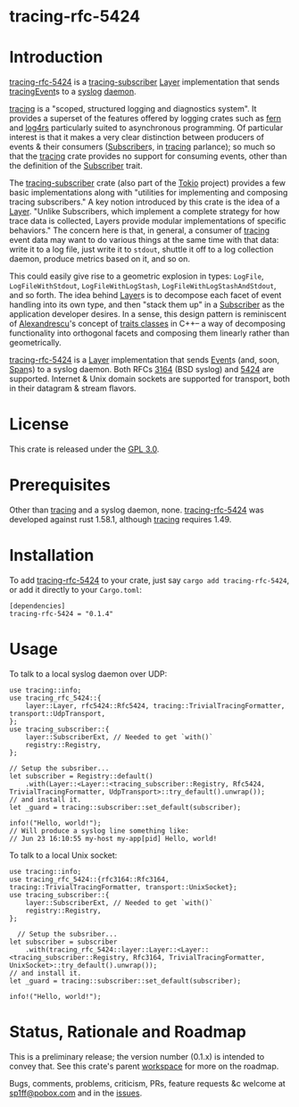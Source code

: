 tracing-rfc-5424
================

# Introduction

[tracing-rfc-5424](https://github.com/sp1ff/syslog-tracing/tracing-rfc-5424) is a [tracing-subscriber](https://docs.rs/tracing-subscriber/latest/tracing_subscriber/index.html) [Layer](https://docs.rs/tracing-subscriber/latest/tracing_subscriber/layer/trait.Layer.html) implementation that sends [tracing](https://docs.rs/tracing/latest/tracing/index.html)[Event](https://docs.rs/tracing/latest/tracing/struct.Event.html)s  to a [syslog](https://en.wikipedia.org/wiki/Syslog) [daemon](https://en.wikipedia.org/wiki/Daemon_(computing)).

[tracing](https://docs.rs/tracing/latest/tracing/index.html) is a "scoped, structured logging and diagnostics system". It provides a superset of the features offered by logging crates such as [fern](https://docs.rs/fern/latest/fern/index.html) and [log4rs](https://docs.rs/log4rs/latest/log4rs/) particularly suited to asynchronous programming. Of particular interest is that it makes a very clear distinction between producers of events & their consumers ([Subscriber](https://docs.rs/tracing/0.1.4/tracing/trait.Subscriber.html)s, in [tracing](https://docs.rs/tracing/latest/tracing/index.html) parlance); so much so that the [tracing](https://docs.rs/tracing/latest/tracing/index.html) crate provides no support for <span class="underline">consuming</span> events, other than the definition of the [Subscriber](https://docs.rs/tracing/0.1.4/tracing/trait.Subscriber.html) trait.

The [tracing-subscriber](https://docs.rs/tracing-subscriber/0.3.11/tracing_subscriber/index.html) crate (also part of the [Tokio](https://tokio.rs/) project) provides a few basic implementations along with "utilities for implementing and composing tracing subscribers." A key notion introduced by this crate is the idea of a [Layer](https://docs.rs/tracing-subscriber/0.3.11/tracing_subscriber/layer/trait.Layer.html). "Unlike Subscribers, which implement a complete strategy for how trace data is collected, Layers provide modular implementations of specific behaviors." The concern here is that, in general, a consumer of [tracing](https://docs.rs/tracing/latest/tracing/index.html) event data may want to do various things at the same time with that data: write it to a log file, just write it to `stdout`, shuttle it off to a log collection daemon, produce metrics based on it, and so on.

This could easily give rise to a geometric explosion in types: `LogFile`, `LogFileWithStdout`, `LogFileWithLogStash`, `LogFileWithLogStashAndStdout`, and so forth. The idea behind [Layer](https://docs.rs/tracing-subscriber/0.3.11/tracing_subscriber/layer/trait.Layer.html)s is to decompose each facet of event handling into its own type, and then "stack them up" in a [Subscriber](https://docs.rs/tracing/0.1.4/tracing/trait.Subscriber.html) as the application developer desires. In a sense, this design pattern is reminiscent of [Alexandrescu](https://en.wikipedia.org/wiki/Andrei_Alexandrescu)'s concept of [traits classes](https://erdani.com/publications/traits.html) in C++&#x2013; a way of decomposing functionality into orthogonal facets and composing them linearly rather than geometrically.

[tracing-rfc-5424](https://github.com/sp1ff/syslog-tracing/tracing-rfc-5424) is a [Layer](https://docs.rs/tracing-subscriber/latest/tracing_subscriber/layer/trait.Layer.html) implementation that sends [Event](https://docs.rs/tracing/latest/tracing/struct.Event.html)s (and, soon, [Span](https://docs.rs/tracing/latest/tracing/struct.Span.html)s) to a syslog daemon. Both RFCs [3164](https://www.rfc-editor.org/rfc/rfc3164) (BSD syslog) and [5424](https://www.rfc-editor.org/rfc/rfc5424.html) are supported. Internet & Unix domain sockets are supported for transport, both in their datagram & stream flavors.
# License

This crate is released under the [GPL 3.0](https://spdx.org/licenses/GPL-3.0-or-later.html).
# Prerequisites

Other than [tracing](https://github.com/tokio-rs/tracing) and a syslog daemon, none. [tracing-rfc-5424](https://github.com/sp1ff/syslog-tracing/tracing-rfc-5424) was developed against rust 1.58.1, although [tracing](https://github.com/tokio-rs/tracing) requires 1.49.

# Installation

To add [tracing-rfc-5424](https://github.com/sp1ff/syslog-tracing/tracing-rfc-5424) to your crate, just say `cargo add tracing-rfc-5424`, or add it directly to your `Cargo.toml`:

    [dependencies]
    tracing-rfc-5424 = "0.1.4"
# Usage

To talk to a local syslog daemon over UDP:

    use tracing::info;
    use tracing_rfc_5424::{
        layer::Layer, rfc5424::Rfc5424, tracing::TrivialTracingFormatter, transport::UdpTransport,
    };
    use tracing_subscriber::{
        layer::SubscriberExt, // Needed to get `with()`
        registry::Registry,
    };
    
    // Setup the subsriber...
    let subscriber = Registry::default()
        .with(Layer::<Layer::<tracing_subscriber::Registry, Rfc5424, TrivialTracingFormatter, UdpTransport>::try_default().unwrap());
    // and install it.
    let _guard = tracing::subscriber::set_default(subscriber);
    
    info!("Hello, world!");
    // Will produce a syslog line something like:
    // Jun 23 16:10:55 my-host my-app[pid] Hello, world!

To talk to a local Unix socket:

    use tracing::info;
    use tracing_rfc_5424::{rfc3164::Rfc3164, tracing::TrivialTracingFormatter, transport::UnixSocket};
    use tracing_subscriber::{
        layer::SubscriberExt, // Needed to get `with()`
        registry::Registry,
    };

      // Setup the subsriber...
    let subscriber = subscriber
        .with(tracing_rfc_5424::layer::Layer::<Layer::<tracing_subscriber::Registry, Rfc3164, TrivialTracingFormatter, UnixSocket>::try_default().unwrap());
    // and install it.
    let _guard = tracing::subscriber::set_default(subscriber);

    info!("Hello, world!");
# Status, Rationale and Roadmap

This is a preliminary release; the version number (0.1.x) is intended to convey that. See this crate's parent [workspace](https://github.com/sp1ff/syslog-tracing) for more on the roadmap.

Bugs, comments, problems, criticism, PRs, feature requests &c welcome at [sp1ff@pobox.com](mailto:sp1ff@pobox.com) and in the [issues](https://github.com/sp1ff/syslog-tracing/issues).

